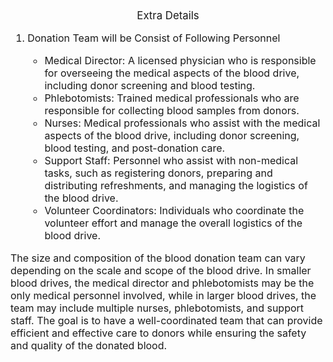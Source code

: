 <div style="align-items: center;text-align: center; margin-top: 2rem;font-size: larger;">
    Extra Details
<ol style="text-align: left;font-size: medium">
    <li>Donation Team will be Consist of Following Personnel</li>
    <ul>
        <li>
        Medical Director: A licensed physician who is responsible for overseeing the medical aspects of the blood drive, including donor screening and blood testing.
        </li>
        <li>
        Phlebotomists: Trained medical professionals who are responsible for collecting blood samples from donors.
        </li>
        <li>
        Nurses: Medical professionals who assist with the medical aspects of the blood drive, including donor screening, blood testing, and post-donation care.
        </li>
        <li>
        Support Staff: Personnel who assist with non-medical tasks, such as registering donors, preparing and distributing refreshments, and managing the logistics of the blood drive.
        </li>
        <li>
        Volunteer Coordinators: Individuals who coordinate the volunteer effort and manage the overall logistics of the blood drive.
        </li>
    </ul>
</ol>
</div>
<div style="font-size: medium">
    The size and composition of the blood donation team can vary depending on the scale and scope of 
    the blood drive. In smaller blood drives, the medical director and phlebotomists may be the only 
    medical personnel involved, while in larger blood drives, the team may include multiple nurses, 
    phlebotomists, and support staff. The goal is to have a well-coordinated team that can provide 
    efficient and effective care to donors while ensuring the safety and quality of the donated blood.
</div>

